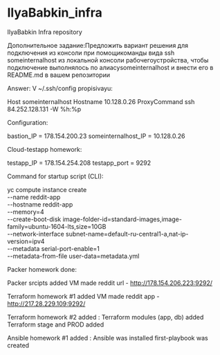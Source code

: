 # IlyaBabkin_infra
IlyaBabkin Infra repository

Дополнительное задание:Предложить вариант решения для подключения из консоли при помощикоманды вида ssh someinternalhost из локальной консоли рабочегоустройства,   чтобы   подключение   выполнялось   по   алиасуsomeinternalhost и внести его в README.md в вашем репозитории

Answer:
V ~/.ssh/config propisivayu:

Host someinternalhost
        Hostname 10.128.0.26
        ProxyCommand ssh 84.252.128.131 -W %h:%p

Configuration:

bastion_IP = 178.154.200.23
someinternalhost_IP = 10.128.0.26

Cloud-testapp homework:

testapp_IP = 178.154.254.208
testapp_port = 9292

Command for startup script (CLI):

yc compute instance create \
  --name reddit-app \
  --hostname reddit-app \
  --memory=4 \
  --create-boot-disk image-folder-id=standard-images,image-family=ubuntu-1604-lts,size=10GB \
  --network-interface subnet-name=default-ru-central1-a,nat-ip-version=ipv4 \
  --metadata serial-port-enable=1 \
  --metadata-from-file user-data=metadata.yml

  Packer homework done:

  Packer srcipts added
  VM made
  reddit url - http://178.154.206.223:9292/

  Terraform homework #1 added
  VM made
  reddit app - http://217.28.229.109:9292/

  Terraform homework #2 added :
  	Terraform modules (app, db) added
  	Terraform stage and PROD added

  Ansible homework #1 added :
  	Ansible was installed
  	first-playbook was created
